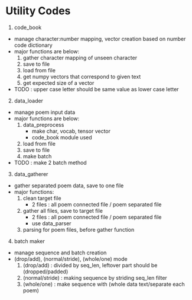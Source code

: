 # Utility Codes

1. code_book
- manage character:number mapping, vector creation based on number code dictionary
- major functions are below:
	1. gather character mapping of unseen character
	2. save to file
	3. load from file
	4. get numpy vectors that correspond to given text
	5. get expected size of a vector
- TODO : upper case letter should be same value as lower case letter

2. data_loader
- manage poem input data
- major functions are below:
	1. data_preprocess
		- make char, vocab, tensor vector
		- code_book module used
	2. load from file
	3. save to file
	4. make batch
- TODO : make 2 batch method

3. data_gatherer
- gather separated poem data, save to one file
- major functions:
	1. clean target file
		- 2 files : all poem connected file / poem separated file
	2. gather all files, save to target file
		- 2 files : all poem connected file / poem separated file
		- use data_parser
	3. parsing for poem files, before gather function

4. batch maker
- manage sequence and batch creation
- (drop/add), (normal/stride), (whole/one) mode
	1. (drop/add) : divided by seq_len, leftover part should be (dropped/padded)
	2. (normal/stride) : making sequence by striding seq_len filter
	3. (whole/one) : make sequence with (whole data text/separate each poem)